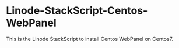 # Linode-StackScript-Centos-WebPanel
This is the Linode StackScript to install Centos WebPanel on Centos7.
